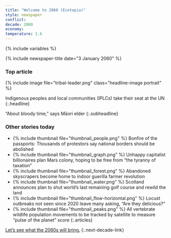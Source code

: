 ```yaml
---
title: "Welcome to 2060 (Ecotopia)"
style: newspaper
conflict: 
decade: 2060
economy: 
temperature: 1.6
---
```


{% include variables %}

{% include newspaper-title date="3 January 2060" %}

### Top article

{% include image file="tribal-leader.png" class="headline-image portrait" %}

Indigenous peoples and local communities (IPLCs) take their seat at the UN
{:.headline}

“About bloody time,” says Māori elder
{:.subheadline}

### Other stories today

- {% include thumbnail file="thumbnail_people.png" %} Bonfire of the passports: Thousands of protestors say national borders should be abolished
- {% include thumbnail file="thumbnail_graph.png" %} Unhappy capitalist billionaires plan Mars colony, hoping to be free from “the tyranny of taxation”
- {% include thumbnail file="thumbnail_forest.png" %} Abandoned skyscrapers become home to indoor guerilla farmer revolution
- {% include thumbnail file="thumbnail_water.png" %} Scotland announces plan to shut world’s last remaining golf course and rewild the land
- {% include thumbnail file="thumbnail_flow-horizontal.png" %} Locust outbreaks not seen since 2020 leave many asking, “Are they delicious?”
- {% include thumbnail file="thumbnail_peaks.png" %} All vertebrate wildlife population movements to be tracked by satellite to measure “pulse of the planet” score
{:.articles}

[Let’s see what the 2060s will bring.](chapter_1-5-degree-shocks.html)
{:.next-decade-link}
